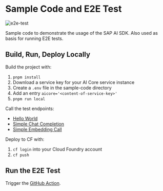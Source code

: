 # Sample Code and E2E Test

![e2e-test](https://github.com/SAP/ai-sdk-js/actions/workflows/e2e-test.yml/badge.svg)

Sample code to demonstrate the usage of the SAP AI SDK.
Also used as basis for running E2E tests.

## Build, Run, Deploy Locally

Build the project with:

1. `pnpm install`
2. Download a service key for your AI Core service instance
3. Create a `.env` file in the sample-code directory
4. Add an entry `aicore='<content-of-service-key>'`
5. `pnpm run local`

Call the test endpoints:

- [Hello World](localhost:8080/)
- [Simple Chat Completion](localhost:8080/llm)
- [Simple Embedding Call](localhost:8080/embedding)

Deploy to CF with:

1. `cf login` into your Cloud Foundry account
2. `cf push`

## Run the E2E Test

Trigger the [GitHub Action](https://github.com/SAP/ai-sdk-js/actions/workflows/e2e-test.yml).

